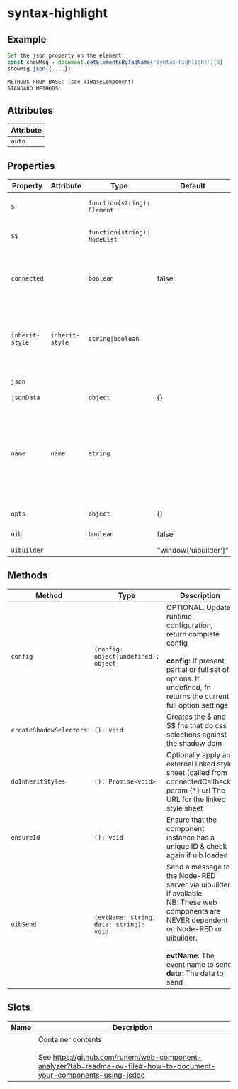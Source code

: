 # syntax-highlight

## Example

```javascript
Set the json property on the element
const showMsg = document.getElementsByTagName('syntax-highlight')[0]
showMsg.json({....})

METHODS FROM BASE: (see TiBaseComponent)
STANDARD METHODS:
```

## Attributes

| Attribute |
|-----------|
| `auto`    |

## Properties

| Property        | Attribute       | Type                         | Default               | Description                                      |
|-----------------|-----------------|------------------------------|-----------------------|--------------------------------------------------|
| `$`             |                 | `function(string): Element`  |                       | Mini jQuery-like shadow dom selector (see constructor) |
| `$$`            |                 | `function(string): NodeList` |                       | Mini jQuery-like shadow dom multi-selector (see constructor) |
| `connected`     |                 | `boolean`                    | false                 | True when instance finishes connecting.<br />Allows initial calls of attributeChangedCallback to be<br />ignored if needed. |
| `inherit-style` | `inherit-style` | `string\|boolean`            |                       | Optional. Load external styles into component (only useful if using template). If present but empty, will default to './index.css'. Optionally give a URL to load. |
| `json`          |                 |                              |                       | Element.json = {...} to show the json object     |
| `jsonData`      |                 | `object`                     | {}                    |                                                  |
| `name`          | `name`          | `string`                     |                       | Optional. HTML name attribute. Included in output _meta prop.<br /><br />Other watched attributes:<br />None<br /><br />PROPS FROM BASE: (see TiBaseComponent)<br />OTHER STANDARD PROPS: |
| `opts`          |                 | `object`                     | {}                    | Runtime configuration settings                   |
| `uib`           |                 | `boolean`                    | false                 | Is UIBUILDER for Node-RED loaded?                |
| `uibuilder`     |                 |                              | "window['uibuilder']" |                                                  |

## Methods

| Method                  | Type                                    | Description                                      |
|-------------------------|-----------------------------------------|--------------------------------------------------|
| `config`                | `(config: object\|undefined): object`   | OPTIONAL. Update runtime configuration, return complete config<br /><br />**config**: If present, partial or full set of options. If undefined, fn returns the current full option settings |
| `createShadowSelectors` | `(): void`                              | Creates the $ and $$ fns that do css selections against the shadow dom |
| `doInheritStyles`       | `(): Promise<void>`                     | Optionally apply an external linked style sheet (called from connectedCallback)<br />param {*} url The URL for the linked style sheet |
| `ensureId`              | `(): void`                              | Ensure that the component instance has a unique ID & check again if uib loaded |
| `uibSend`               | `(evtName: string, data: string): void` | Send a message to the Node-RED server via uibuilder if available<br />NB: These web components are NEVER dependent on Node-RED or uibuilder.<br /><br />**evtName**: The event name to send<br />**data**: The data to send |

## Slots

| Name | Description                                      |
|------|--------------------------------------------------|
|      | Container contents<br /><br />See https://github.com/runem/web-component-analyzer?tab=readme-ov-file#-how-to-document-your-components-using-jsdoc |
